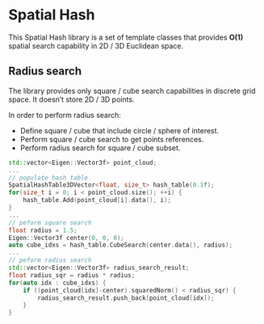 # Spatial Hash

This Spatial Hash library is a set of template classes that provides **O(1)** spatial search capability in 2D / 3D Euclidean space. 

## Radius search

The library provides only square / cube search capabilities in discrete grid space. It doesn’t store 2D / 3D points. 

In order to perform radius search:
- Define square / cube that include circle / sphere of interest.
- Perform square / cube search to get points references.
- Perform radius search for square / cube subset.
```c++ 
std::vector<Eigen::Vector3f> point_cloud;
...
// populate hash table
SpatialHashTable3DVector<float, size_t> hash_table(0.1f); 
for(size_t i = 0; i < point_cloud.size(); ++i) {
    hash_table.Add(point_cloud[i].data(), i);
}
...
// peform square search 
float radius = 1.5;
Eigen::Vector3f center(0, 0, 0);
auto cube_idxs = hash_table.CubeSearch(center.data(), radius);
...    
// peform radius search
std::vector<Eigen::Vector3f> radius_search_result;
float radius_sqr = radius * radius;
for(auto idx : cube_idxs) {
    if ((point_cloud[idx]-center).squaredNorm() < radius_sqr) {
        radius_search_result.push_back(point_cloud[idx]);
    }
}
```
